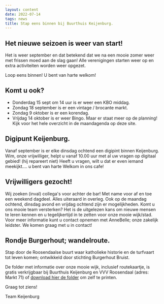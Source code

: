 ```yaml
---
layout: content
date: 2022-07-14
tags: news
title: Stap eens binnen bij Buurthuis Keijenburg.
---
```


## Het nieuwe seizoen is weer van start!
Het is weer september en dat betekend dat we na een mooie zomer weer met frissen moed aan de slag gaan!
Alle verenigingen starten weer op en extra activiteiten worden weer opgezet.

Loop eens binnen! U bent van harte welkom!

## Komt u ook? 
- Donderdag 15 sept om 14 uur is er weer een KBO middag.
- Zondag 18 september is er een vintage / brocante markt.
- Zondag 9 oktober is er een korendag.
- Vrijdag 14 oktober is er weer Bingo.
Maar er staat meer op de planning! 
Kijk voor het hele overzicht in de maandagenda op deze site.

## Digipunt Keijenburg.
Vanaf september is er elke dinsdag ochtend een digipint binnen Keijenburg.
Wim, onze vrijwilliger, helpt u vanaf 10.00 uur met al uw vragen op digitaal gebied! (hij repareert niet)
Heeft u vragen, wilt u dat er even iemand meekijkt.... u bent van harte Welkom in ons cafe!

## Vrijwilligers gezocht!
Wij zoeken (inval) collega's voor achter de bar! Met name voor af en toe een weekend dagdeel. Alles uiteraard in overleg.
Ook op de maandag ochtend, dinsdag avond  en vrijdag ochtend zijn er mogelijkheden.
Komt u ons mooie team versterken? Het is de uitgelezen kans om nieuwe mensen te leren kennen en u tegelijkertijd in te zetten voor onze mooie wijk/stad.
Voor meer informatie kunt u contact opnemen met AnneBelle; onze zakelijk leidster. We komen graag met u in contact!

## Rondje Burgerhout; wandelroute.
Stap door de Roosendaalse buurt waar katholieke historie en de turfvaart tot leven komen; 
ontwikkeld door stichting Burgerhout Bruist.

De folder met informatie over onze mooie wijk, inclusief routekaartje, is gratis verkrijgbaar 
bij Buurthuis Keijenburg en VVV Roosendaal (adres: Markt 71) of [download hier de folder](/lib/files/rondje-burgerhout.pdf) om zelf te printen.


Graag tot ziens!

Team Keijenburg


